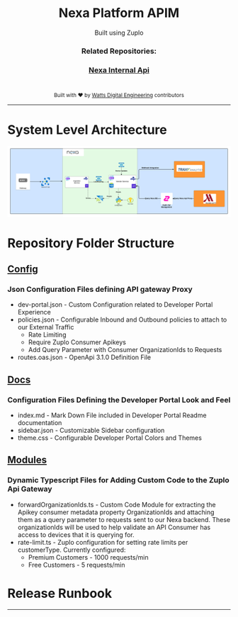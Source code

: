 <h1 align="center">Nexa Platform APIM</h1>

<div align="center">
  Built using Zuplo
</div>


<div align="center">
  <h3>Related Repositories:</h3>
  <h3>
    <a href="https://github.com/Watts-Digital/nexa-api">
      Nexa Internal Api
    </a>
  </h3>
</div>

<br> 

<div align="center">
  <sub>Built with ❤︎ by
  <a href="">Watts Digital Engineering</a>
    contributors
  </a>
</div>

<hr/>

# System Level Architecture
![Architecture Diagram](docs/Images/VendorServiceArchitecture.png)

# Repository Folder Structure
## [Config](https://github.com/cvisotski-ww/nexaplatform-apim/tree/main/config) 
### Json Configuration Files defining API gateway Proxy
  - dev-portal.json - Custom Configuration related to Developer Portal Experience
  - policies.json - Configurable Inbound and Outbound policies to attach to our External Traffic
    - Rate Limiting
    - Require Zuplo Consumer Apikeys
    - Add Query Parameter with Consumer OrganizationIds to Requests
  - routes.oas.json - OpenApi 3.1.0 Definition File

## [Docs](https://github.com/cvisotski-ww/nexaplatform-apim/blob/main/docs/index.md)
### Configuration Files Defining the Developer Portal Look and Feel
  - index.md - Mark Down File included in Developer Portal Readme documentation 
  - sidebar.json - Customizable Sidebar configuration
  - theme.css - Configurable Developer Portal Colors and Themes

## [Modules](https://github.com/cvisotski-ww/nexaplatform-apim/tree/main/modules)
### Dynamic Typescript Files for Adding Custom Code to the Zuplo Api Gateway
 - forwardOrganizationIds.ts - Custom Code Module for extracting the Apikey consumer metadata property OrganizationIds and attaching them as a query parameter to requests sent to our Nexa backend.
 These organizationIds will be used to help validate an API Consumer has access to devices that it is querying for. 
 - rate-limit.ts - Zuplo configuration for setting rate limits per customerType. Currently configured:
    - Premium Customers - 1000 requests/min
    - Free Customers - 5 requests/min

# Release Runbook
<hr/>